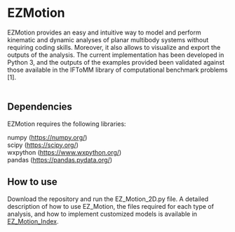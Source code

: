 # EZMotion

EZMotion provides an easy and intuitive way to model and perform kinematic and dynamic analyses of planar multibody systems without requiring coding skills. Moreover, it also allows to visualize and export the outputs of the analysis. The current implementation has been developed in Python 3, and the outputs of the examples provided been validated against those available in the IFToMM library of computational benchmark problems [1].
<br>
<br>

## Dependencies

EZMotion requires the following libraries:

numpy (https://numpy.org/) <br>
scipy (https://scipy.org/) <br>
wxpython (https://www.wxpython.org/) <br>
pandas (https://pandas.pydata.org/)
<br>
## How to use

Download the repository and run the EZ_Motion_2D.py file. A detailed description of how to use EZ_Motion, the files required for each type of analysis, and how to implement customized models is available in [EZ_Motion_Index](https://htmlpreview.github.io/?https://github.com/iroupa/EZMotion/blob/main/docs/index.html). 
